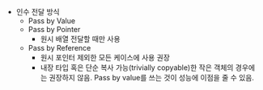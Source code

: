 - 인수 전달 방식
	- Pass by Value
	- Pass by Pointer
		- 원시 배열 전달할 때만 사용
	- Pass by Reference
		- 원시 포인터 제외한 모든 케이스에 사용 권장
		- 내장 타입 혹은 단순 복사 가능(trivially copyable)한 작은 객체의 경우에는 권장하지 않음. Pass by value를 쓰는 것이 성능에 이점을 줄 수 있음.